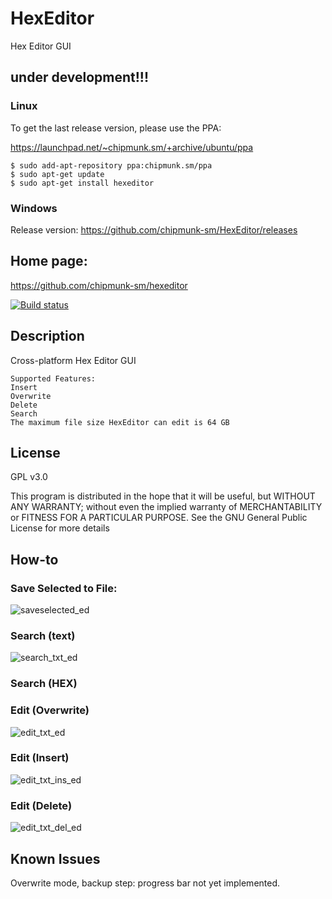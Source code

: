 # HexEditor
Hex Editor GUI

## under development!!!

### Linux
To get the last release version, please use the PPA:

https://launchpad.net/~chipmunk.sm/+archive/ubuntu/ppa

```
$ sudo add-apt-repository ppa:chipmunk.sm/ppa
$ sudo apt-get update
$ sudo apt-get install hexeditor
```
### Windows
Release version: https://github.com/chipmunk-sm/HexEditor/releases

## Home page:

https://github.com/chipmunk-sm/hexeditor

[![Build status](https://ci.appveyor.com/api/projects/status/ig500t2beurjfivx?svg=true)](https://ci.appveyor.com/project/chipmunk-sm/hexeditor)

## Description
Cross-platform Hex Editor GUI

```
Supported Features:
Insert
Overwrite
Delete
Search
The maximum file size HexEditor can edit is 64 GB
```

## License
GPL v3.0

This program is distributed in the hope that it will be useful,
but WITHOUT ANY WARRANTY; without even the implied warranty of
MERCHANTABILITY or FITNESS FOR A PARTICULAR PURPOSE.  See the
GNU General Public License for more details

## How-to

### Save Selected to File:
![saveselected_ed](https://user-images.githubusercontent.com/29524958/42350919-3dfbfd20-80bb-11e8-949c-3a01c7a885dc.png)

### Search (text)
![search_txt_ed](https://user-images.githubusercontent.com/29524958/42353553-d6bb5700-80c9-11e8-80cb-fff05a09ca0a.png)


### Search (HEX) 


### Edit (Overwrite)
![edit_txt_ed](https://user-images.githubusercontent.com/29524958/42349585-e9027718-80b5-11e8-9228-d721ec9169e4.png)

### Edit (Insert)
![edit_txt_ins_ed](https://user-images.githubusercontent.com/29524958/42350175-01b85a6e-80b8-11e8-9e86-9ee4152f7e45.png)

### Edit (Delete)
![edit_txt_del_ed](https://user-images.githubusercontent.com/29524958/42350564-b441ca0c-80b9-11e8-8e1f-19e1bea4dafd.png)

## Known Issues
Overwrite mode, backup step: progress bar not yet implemented.

